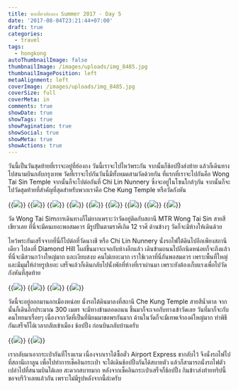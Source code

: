 ```yaml
---
title: พาเที่ยวฮ่องกง Summer 2017 - Day 5
date: '2017-08-04T23:21:44+07:00'
draft: true
categories:
  - travel
tags:
  - hongkong
autoThumbnailImage: false
thumbnailImage: /images/uploads/img_8485.jpg
thumbnailImagePosition: left
metaAlignment: left
coverImage: /images/uploads/img_8485.jpg
coverSize: full
coverMeta: in
comments: true
showDate: true
showTags: true
showPagination: true
showSocial: true
showMeta: true
showActions: true
---
```

วันนี้เป็นวันสุดท้ายที่เราจะอยู่ที่ฮ่องกง วันนี้เราจะไปไหว้พระกัน จากนั้นก็ช้อปปิ้งส่งท้าย แล้วก็เดินทางไปสนามบินกลับกรุงเทพ วัดที่เราจะไปกันวันนี้มีทั้งหมดสามวัดด้วยกัน ที่แรกที่เราจะไปกันคือ Wong Tai Sin Temple จากนั้นก็จะไปต่อกันที่ Chi Lin Nunnery ซึ่งจะอยู่ในโซนใกล้ๆกัน จากนั้นก็จะไปวัดสุดท้ายที่สำคัญที่สุดสำหรับพวกเราคือ Che Kung Temple หรือวัดกังหัน

{{<image classes="fancybox fig-50" src="/images/uploads/img_8391.jpg" group="wong_tai_sin">}}
{{<image classes="fancybox fig-50" src="/images/uploads/img_8407.jpg" group="wong_tai_sin">}}
{{<image classes="fancybox fig-75" src="/images/uploads/img_8410.jpg" group="wong_tai_sin">}}
{{<image classes="fancybox fig-25" src="/images/uploads/img_8420.jpg" group="wong_tai_sin">}}
{{<image classes="fancybox fig-25" src="/images/uploads/img_8443.jpg" group="wong_tai_sin">}}
{{<image classes="fancybox fig-25" src="/images/uploads/img_8447.jpg" group="wong_tai_sin">}}
{{<image classes="fancybox fig-33" src="/images/uploads/img_8460.jpg" group="wong_tai_sin">}}
{{<image classes="fancybox fig-33" src="/images/uploads/img_8484.jpg" group="wong_tai_sin">}}
{{<image classes="fancybox fig-33" src="/images/uploads/img_8411.jpg" group="wong_tai_sin">}}

วัด Wong Tai Simการเดินทางก็ไม่ยากเพราะว่าวัดอยู่ติดกับสถานี MTR Wong Tai Sin สายสีเขียวเลย ที่นี่จะมีคนเยอะพอสมควร มีรูปปั้นตามราศีเกิด 12 ราศี ด้านข้างๆ วัดก็จะมีห้างให้เดินด้วย

ไหว้พระกันเสร็จจากที่นี่ก็ไปต่อที่วัดนางชี หรือ Chi Lin Nunnery นั่งรถไฟใต้ดินไปอีกเพียงสถานีเดียว ไปลงที่ Diamond Hill โผล่ขึ้นมาจะเจอกับห้างอีกแล้ว เดินข้ามถนนไปอีกนิดหน่อยก็จะถึงแล้ว ที่นี่จะมีสวนกว้างใหญ่มาก และเงียบสงบ คนไม่เยอะมาก เราใช้เวลาที่นี่กันพอสมควร เพราะพื้นที่ใหญ่ และมีมุมให้ถ่ายรูปเยอะ เสร็จแล้วก็เดินกลับไปนั่งพักที่ห้างที่เราผ่านมา เพราะยังต้องเก็บแรงเพื่อไปวัดกังหันที่สุดท้าย

{{<image classes="fancybox fig-75" src="/images/uploads/img_8611.jpg" group="wong_tai_sin">}}
{{<image classes="fancybox fig-25" src="/images/uploads/img_8536.jpg" group="wong_tai_sin">}}
{{<image classes="fancybox fig-25" src="/images/uploads/20170706_125012.jpg" group="wong_tai_sin">}}
{{<image classes="fancybox fig-25" src="/images/uploads/20170706_125302.jpg" group="wong_tai_sin">}}

วัดนี้จะอยู่ออกมานอกเมืองหน่อย นั่งรถใต้ดินมาลงที่สถานี Che Kung Temple สายสีน้ำตาล จากนั้นก็เดินอีกประมาณ 300 เมตร จะมีทางข้ามลอดถนน ขึ้นมาก็จะเจอกับทางเข้าวัดเลย วันที่มาก็จะกับคนไทยมาเรื่อยๆ เนื่องจากวัดที่เป็นที่นิยมมาขอพรกันมาก ด้านในวัดก็จะมีเทพเจ้าองค์ใหญ่มาก ทำพิธีกันเสร็จก็ได้เวลากลับเข้าเมือง ช้อปปิ้ง ก่อนบินกลับบ้านครับ

{{<image classes="fancybox fig-50" src="/images/uploads/20170706_142537.jpg" group="wong_tai_sin">}}
{{<image classes="fancybox fig-50" src="/images/uploads/20170706_143632.jpg" group="wong_tai_sin">}}

เรากลับมาเอากระเป๋ากันที่โรงแรม เนื่องจากเราได้ซื้อตั๋ว Airport Express ขากลับไว้ จึงนั่งรถไฟไปที่สถานีเกาลูน เพื่อไปทำการเช็คอินกระเป๋า จะได้เดินช้อปปิ้งกันได้สบายตัว แล้วก็สามารถนั่งรถไฟตัวเปล่าไปที่สนามบินได้เลย สะดวกสบายมาก หลังจากเช็คอินกระเป๋าเสร็จก็ช้อปปิ้ง กินข้าวส่งท้ายทริปนี้ ขอจบรีวิวเลยแล้วกัน เพราะไม่มีรูปหลังจากนี้ล่ะครับ
